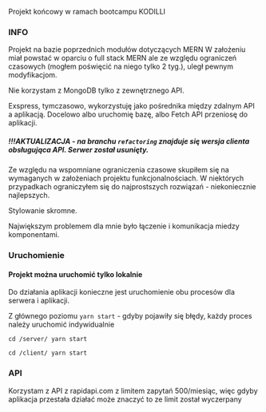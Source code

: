 Projekt końcowy w ramach bootcampu KODILLI
### INFO
Projekt na bazie poprzednich modułów dotyczących MERN
W założeniu miał powstać w oparciu o full stack MERN ale ze względu ograniczeń czasowych (mogłem poświęcić na niego tylko 2 tyg.), uległ pewnym modyfikacjom.

Nie korzystam z MongoDB tylko z zewnętrznego API.

Exspress, tymczasowo, wykorzystuję jako pośrednika między zdalnym API a aplikacją. Docelowo albo uruchomię bazę, albo Fetch API przeniosę do aplikacji. 
##### !!!AKTUALIZACJA - na branchu `refactoring` znajduje się wersja clienta obsługująca API. Serwer został usunięty.

Ze względu na wspomniane ograniczenia czasowe skupiłem się na wymaganych w założeniach projektu funkcjonalnościach. W niektórych przypadkach ograniczyłem się do najprostszych rozwiązań - niekoniecznie najlepszych. 

Stylowanie skromne.

Największym problemem dla mnie było łączenie i komunikacja miedzy komponentami.
### Uruchomienie
#### Projekt można uruchomić tylko lokalnie
Do działania aplikacji konieczne jest uruchomienie obu procesów dla serwera i aplikacji.

Z głównego poziomu `yarn start` - 
gdyby pojawiły się błędy, każdy proces należy uruchomić indywidualnie

`cd /server/ yarn start`

`cd /client/ yarn start`
### API
Korzystam z API z rapidapi.com z limitem zapytań 500/miesiąc, więc gdyby aplikacja przestała działać może znaczyć to ze limit został wyczerpany
